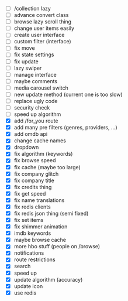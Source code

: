 - [ ] /collection lazy
- [ ] advance convert class
- [ ] browse lazy scroll thing
- [ ] change user items easily
- [ ] create user interface
- [ ] custom filter (interface)
- [ ] fix move
- [ ] fix state settings
- [ ] fix update
- [ ] lazy swiper
- [ ] manage interface
- [ ] maybe comments
- [ ] media carousel switch
- [ ] new update method (current one is too slow)
- [ ] replace ugly code
- [ ] security check
- [ ] speed up algorithm
- [x] add /for_you route
- [x] add many pre filters (genres, providers, ...)
- [x] add omdb api
- [x] change cache names
- [x] dropdown
- [x] fix algorithm (keywords)
- [x] fix browse speed
- [x] fix cache (maybe too large)
- [x] fix company glitch
- [x] fix company title
- [x] fix credits thing
- [x] fix get speed
- [x] fix name translations
- [x] fix redis clients
- [x] fix redis json thing (semi fixed)
- [x] fix set items
- [x] fix shimmer animation
- [x] imdb keywords
- [x] maybe browse cache
- [x] more hbo stuff (people on /browse)
- [x] notifications
- [x] route restrictions
- [x] search
- [x] speed up
- [x] update algorithm (accuracy)
- [x] update icon
- [x] use redis
